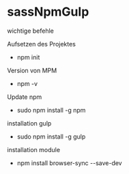 # sassNpmGulp

wichtige befehle

Aufsetzen des Projektes
- npm init

Version von MPM
- npm -v 

Update npm
- sudo npm install -g npm

installation gulp
- sudo npm install -g gulp

installation module
- npm install browser-sync --save-dev